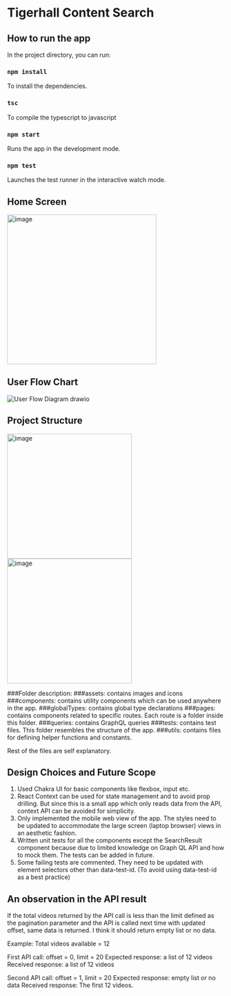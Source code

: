 # Tigerhall Content Search

## How to run the app

In the project directory, you can run:

### `npm install`

To install the dependencies.

### `tsc`

To compile the typescript to javascript

### `npm start`

Runs the app in the development mode.

### `npm test`

Launches the test runner in the interactive watch mode.

## Home Screen
<img width="346" alt="image" src="https://github.com/Sanjalee22/tigerhall-content/assets/34329090/9f75f464-8a07-4410-96e6-4f6194a04f20">

## User Flow Chart
![User Flow Diagram drawio](https://github.com/Sanjalee22/tigerhall-content/assets/34329090/31ffcb20-45a3-4286-a5ad-9194f785d3da)

## Project Structure
<img width="289" alt="image" src="https://github.com/Sanjalee22/tigerhall-content/assets/34329090/f8369c7c-20c3-4b20-b654-6a1fa7551ff3">
<img width="289" alt="image" src="https://github.com/Sanjalee22/tigerhall-content/assets/34329090/2fe56962-02f1-4fbf-8bf1-c2dbe017f904">


###Folder description:
###assets: contains images and icons
###components: contains utility components which can be used anywhere in the app.
###globalTypes: contains global type declarations
###pages: contains components related to specific routes. Each route is a folder inside this folder.
###queries: contains GraphQL queries
###tests: contains test files. This folder resembles the structure of the app.
###utils: contains files for defining helper functions and constants.

Rest of the files are self explanatory.

## Design Choices and Future Scope
1. Used Chakra UI for basic components like flexbox, input etc.
2. React Context can be used for state management and to avoid prop drilling. But since this is a small app which only reads data from the API, context API can be avoided for simplicity.
3. Only implemented the mobile web view of the app. The styles need to be updated to accommodate the large screen (laptop browser) views in an aesthetic fashion.
4. Written unit tests for all the components except the SearchResult component because due to limited knowledge on Graph QL API and how to mock them. The tests can be added in future.
5. Some failing tests are commented. They need to be updated with element selectors other than data-test-id. (To avoid using data-test-id as a best practice)

## An observation in the API result
If the total videos returned by the API call is less than the limit defined as the pagination parameter and the API is called next time with updated offset, same data is returned. I think it should return empty list or no data.

Example: 
Total videos available = 12

First API call: 
offset = 0, limit = 20
Expected response: a list of 12 videos
Received response: a list of 12 videos

Second API call: 
offset = 1, limit = 20
Expected response: empty list or no data
Received response: The first 12 videos.
